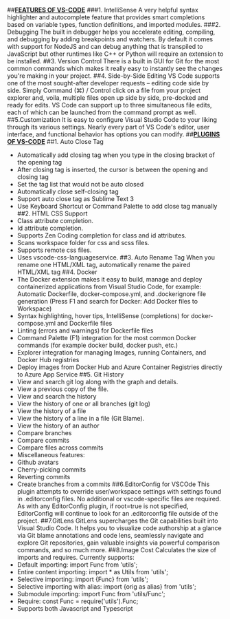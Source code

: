 ##**[FEATURES OF VS-CODE](https://eff.org)**
###1. IntelliSense
A very helpful syntax highlighter and autocomplete feature that provides smart completions based on variable types, function definitions, and imported modules.
###2. Debugging
The built in debugger helps you accelerate editing, compiling, and debugging by adding breakpoints and watchers. By default it comes with support for NodeJS and can debug anything that is transpiled to JavaScript but other runtimes like C++ or Python will require an extension to be installed.
##3. Version Control
There is a built in GUI for Git for the most common commands which makes it really easy to instantly see the changes you're making in your project.
##4. Side-by-Side Editing
VS Code supports one of the most sought-after developer requests – editing code side by side. Simply Command (⌘) / Control click on a file from your project explorer and, voila, multiple files open up side by side, pre-docked and ready for edits. VS Code can support up to three simultaneous file edits, each of which can be launched from the command prompt as well.
##5.Customization
It is easy to configure Visual Studio Code to your liking through its various settings. Nearly every part of VS Code's editor, user interface, and functional behavior has options you can modify.
##**[PLUGINS OF VS-CODE](https://eff.org)**
##1. Auto Close Tag
* Automatically add closing tag when you type in the closing bracket of the opening tag
* After closing tag is inserted, the cursor is between the opening and closing tag
* Set the tag list that would not be auto closed
* Automatically close self-closing tag
* Support auto close tag as Sublime Text 3
* Use Keyboard Shortcut or Command Palette to add close tag manually
##2. HTML CSS Support
* Class attribute completion.
* Id attribute completion.
* Supports Zen Coding completion for class and id attributes.
* Scans workspace folder for css and scss files.
* Supports remote css files.
* Uses vscode-css-languageservice.
##3. Auto Rename Tag
When you rename one HTML/XML tag, automatically rename the paired HTML/XML tag
##4. Docker
* The Docker extension makes it easy to build, manage and deploy containerized applications from Visual Studio Code, for example:
Automatic Dockerfile, docker-compose.yml, and .dockerignore file generation (Press F1 and search for Docker: Add Docker files to Workspace)
* Syntax highlighting, hover tips, IntelliSense (completions) for docker-compose.yml and Dockerfile files
* Linting (errors and warnings) for Dockerfile files
* Command Palette (F1) integration for the most common Docker commands (for example docker build, docker push, etc.)
* Explorer integration for managing Images, running Containers, and Docker Hub registries
* Deploy images from Docker Hub and Azure Container Registries directly to Azure App Service
##5. Git History
* View and search git log along with the graph and details.
* View a previous copy of the file.
* View and search the history
* View the history of one or all branches (git log)
* View the history of a file
* View the history of a line in a file (Git Blame).
* View the history of an author
* Compare branches
* Compare commits
* Compare files across commits
* Miscellaneous features:
* Github avatars
* Cherry-picking commits
* Reverting commits
* Create branches from a commits
##6.EditorConfig for VSCOde
This plugin attempts to override user/workspace settings with settings found in .editorconfig files. No additional or vscode-specific files are required. As with any EditorConfig plugin, if root=true is not specified, EditorConfig will continue to look for an .editorconfig file outside of the project.
##7.GitLens
GitLens supercharges the Git capabilities built into Visual Studio Code. It helps you to visualize code authorship at a glance via Git blame annotations and code lens, seamlessly navigate and explore Git repositories, gain valuable insights via powerful comparison commands, and so much more.
##8.Image Cost
Calculates the size of imports and requires. Currently supports:
* Default importing: import Func from 'utils';
* Entire content importing: import * as Utils from 'utils';
* Selective importing: import {Func} from 'utils';
* Selective importing with alias: import {orig as alias} from 'utils';
* Submodule importing: import Func from 'utils/Func';
* Require: const Func = require('utils').Func;
* Supports both Javascript and Typescript